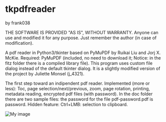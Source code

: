 # tkpdfreader
by frank038

THE SOFTWARE IS PROVIDED "AS IS", WITHOUT WARRANTY. Anyone can use and modified it for any purpose. Just remember the author (in case of modification).

A pdf reader in Python3/tkinter based on PyMuPDF by Ruikai Liu and Jorj X. McKie. Required: PyMuPDF (included, no need to download it; Notice: in the fitz folder there is a compiled library file). This program uses custom file dialog instead of the default tkinter dialog. It is a slightly modified version of the project by Juliette Monsel (j_4321).

The first step toward an indipendent pdf reader.
Implemented (more or less): Toc, page selection/next/previous, zoom, page rotation, printing, metadata reading, encrypted pdf files (with password). In the doc folder there are two sample files: the password for the file pdf-password.pdf is password.
Hidden feature: Ctrl+LMB: selection to clipboard. 

![My image](https://github.com/frank038/tkpdfreader/blob/master/img1.png)
